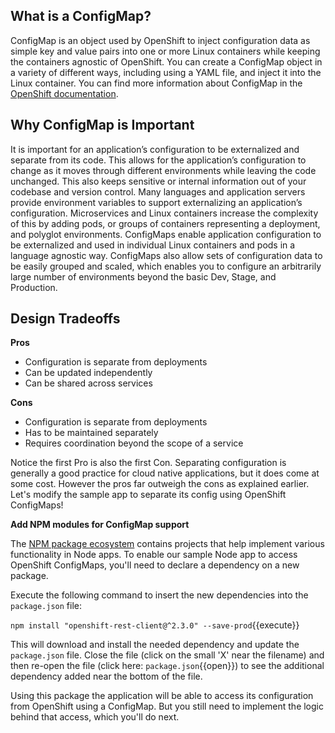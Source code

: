 ## What is a ConfigMap?

ConfigMap is an object used by OpenShift to inject configuration data as simple key and value pairs into one or
more Linux containers while keeping the containers agnostic of OpenShift. You can create a ConfigMap object in a
variety of different ways, including using a YAML file, and inject it into the Linux container. You can find more
information about ConfigMap in the [OpenShift documentation](https://docs.openshift.org/latest/dev_guide/configmaps.html).

## Why ConfigMap is Important

It is important for an application’s configuration to be externalized and separate from its code. This allows for
the application’s configuration to change as it moves through different environments while leaving the code unchanged.
This also keeps sensitive or internal information out of your codebase and version control. Many languages and
application servers provide environment variables to support externalizing an application’s configuration.
Microservices and Linux containers increase the complexity of this by adding pods, or groups of containers representing
a deployment, and polyglot environments. ConfigMaps enable application configuration to be externalized and used
in individual Linux containers and pods in a language agnostic way. ConfigMaps also allow sets of configuration
data to be easily grouped and scaled, which enables you to configure an arbitrarily large number of environments
beyond the basic Dev, Stage, and Production.

## Design Tradeoffs

**Pros**

* Configuration is separate from deployments
* Can be updated independently
* Can be shared across services

**Cons**

* Configuration is separate from deployments
* Has to be maintained separately
* Requires coordination beyond the scope of a service

Notice the first Pro is also the first Con. Separating configuration is generally a good practice for cloud native
applications, but it does come at some cost. However the pros far outweigh the cons as explained earlier. Let's modify
the sample app to separate its config using OpenShift ConfigMaps!

**Add NPM modules for ConfigMap support**

The [NPM package ecosystem](https://www.npmjs.com/) contains projects that help implement various functionality in Node apps. To enable our
sample Node app to access OpenShift ConfigMaps, you'll need to declare a dependency on a new package.

Execute the following command to insert the new dependencies into the `package.json` file:

```npm install "openshift-rest-client@^2.3.0" --save-prod```{{execute}}

This will download and install the needed dependency and update
the `package.json` file. Close the file (click on the small 'X' near the filename)
and then re-open the file (click here: `package.json`{{open}}) to see the additional dependency added near the bottom of the file.

Using this package the application will be able to access its configuration from OpenShift using a ConfigMap.
But you still need to implement the logic behind that access, which you'll do next.

